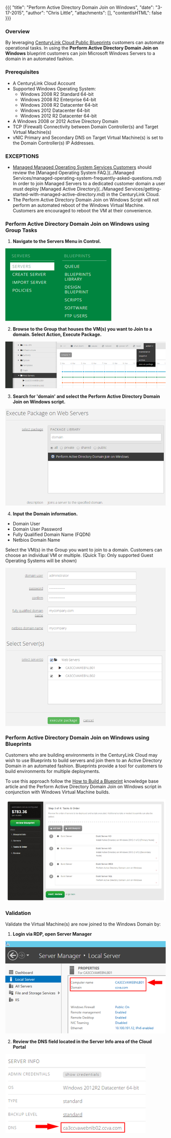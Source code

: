 {{{
  "title": "Perform Active Directory Domain Join on Windows",
  "date": "3-17-2015",
  "author": "Chris Little",
  "attachments": [],
  "contentIsHTML": false
}}}

### Overview

By leveraging [CenturyLink Cloud Public Blueprints](centurylink-cloud-public-blueprint-packages.md) customers can automate operational tasks.  In using the **Perform Active Directory Domain Join on Windows** blueprint customers can join Microsoft Windows Servers to a domain in an automated fashion.

### Prerequisites

* A CenturyLink Cloud Account
* Supported Windows Operating System:
    * Windows 2008 R2 Standard 64-bit
    * Windows 2008 R2 Enterprise 64-bit
    * Windows 2008 R2 Datacenter 64-bit
    * Windows 2012 Datacenter 64-bit
    * Windows 2012 R2 Datacenter 64-bit
* A Windows 2008 or 2012 Active Directory Domain
* TCP (Firewall) Connectivity between Domain Controller(s) and Target Virtual Machine(s)
* vNIC Primary and Secondary DNS on Target Virtual Machine(s) is set to the Domain Controller(s) IP Addresses.

### EXCEPTIONS

* [Managed Managed Operating System Services Customers](http://www.ctl.io/managed-services/operating-system) should review the [Managed Operating System FAQ.](../Managed Services/managed-operating-system-frequently-asked-questions.md)  In order to join Managed Servers to a dedicated customer domain a user must deploy [Managed Active Directory](../Managed Services/getting-started-with-managed-active-directory.md) in the CenturyLink Cloud.
* The Perform Active Directory Domain Join on Windows Script will not perform an automated reboot of the Windows Virtual Machine.  Customers are encouraged to reboot the VM at their convenience.

### Perform Active Directory Domain Join on Windows using Group Tasks

1. **Navigate to the Servers Menu in Control.**

  <img src="../images/Perform_Active_Directory_Domain_Join_on_Windows_01.png">

2. **Browse to the Group that houses the VM(s) you want to Join to a domain. Select Action, Execute Package.**

  <img src="../images/Perform_Active_Directory_Domain_Join_on_Windows_02.png">

3. **Search for '<strong>domain</strong>' and select the <strong>Perform Active Directory Domain Join on Windows</strong> script.**

  <img src="../images/Perform_Active_Directory_Domain_Join_on_Windows_03.png">

4. **Input the Domain information.**

  - Domain User
  - Domain User Password
  - Fully Qualified Domain Name (FQDN)
  - Netbios Domain Name

  Select the VM(s) in the Group you want to join to a domain. Customers can choose an individual VM or multiple. (Quick Tip: Only supported Guest Operating Systems will be shown)

  <img src="../images/Perform_Active_Directory_Domain_Join_on_Windows_04.png">

### Perform Active Directory Domain Join on Windows using Blueprints

  Customers who are building environments in the CenturyLink Cloud may wish to use Blueprints to build servers and join them to an Active Directory Domain in an automated fashion. Blueprints provide a tool for customers to build environments for multiple deployments.

  To use this approach follow the [How to Build a Blueprint](how-to-build-a-blueprint.md) knowledge base article and the Perform Active Directory Domain Join on Windows script in conjunction with Windows Virtual Machine builds.

  <img src="../images/Perform_Active_Directory_Domain_Join_on_Windows_05.png">

### Validation

Validate the Virtual Machine(s) are now joined to the Windows Domain by:

1. **Login via RDP, open Server Manager**

  <img src="../images/Perform_Active_Directory_Domain_Join_on_Windows_06.png">

2.  **Review the DNS field located in the Server Info area of the Cloud Portal**

  <img src="../images/Perform_Active_Directory_Domain_Join_on_Windows_07.png">
